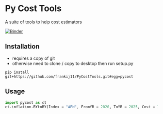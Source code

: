 # Py Cost Tools
A suite of tools to help cost estimators

[![Binder](https://mybinder.org/badge_logo.svg)](https://mybinder.org/v2/gh/frankij11/PyCostTools/HEAD)

## Installation
* requires a copy of git 
* otherwise need to clone / copy to desktop then run setup.py
```
pip install git+https://github.com/frankij11/PyCostTools.git#egg=pycost
```

## Usage

```Python
import pycost as ct
ct.inflation.BYtoBY(Index = "APN", FromYR = 2020, ToYR = 2025, Cost = 1)
```
